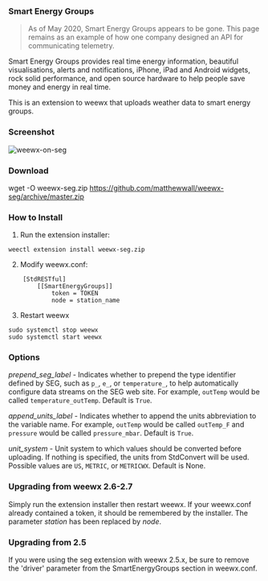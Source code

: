 ### Smart Energy Groups

> As of May 2020, Smart Energy Groups appears to be gone.  This page remains as an example of how one company designed an API for communicating telemetry.

Smart Energy Groups provides real time energy information, beautiful visualisations, alerts and notifications, iPhone, iPad and Android widgets, rock solid performance, and open source hardware to help people save money and energy in real time.

This is an extension to weewx that uploads weather data to smart energy groups.

### Screenshot

![weewx-on-seg](http://lancet.mit.edu/mwall/projects/weather/weewx-on-seg.png)

### Download

wget -O weewx-seg.zip https://github.com/matthewwall/weewx-seg/archive/master.zip

### How to Install

1.  Run the extension installer:

```
weectl extension install weewx-seg.zip
```

2.  Modify weewx.conf:

```
    [StdRESTful]
        [[SmartEnergyGroups]]
            token = TOKEN
            node = station_name
```

3.  Restart weewx

```
sudo systemctl stop weewx
sudo systemctl start weewx
```

### Options

_prepend_seg_label_ - Indicates whether to prepend the type identifier defined by SEG, such as `p_`, `e_`, or `temperature_`, to help automatically configure data streams on the SEG web site.  For example, `outTemp` would be called `temperature_outTemp`.  Default is `True`.

_append_units_label_ - Indicates whether to append the units abbreviation to the variable name.  For example, `outTemp` would be called `outTemp_F` and `pressure` would be called `pressure_mbar`.  Default is `True`.

_unit_system_ - Unit system to which values should be converted before uploading.  If nothing is specified, the units from StdConvert will be used.  Possible values are `US`, `METRIC`, or `METRICWX`.  Default is None.

### Upgrading from weewx 2.6-2.7

Simply run the extension installer then restart weewx.  If your weewx.conf already contained a token, it should be remembered by the installer.  The parameter _station_ has been replaced by _node_.

### Upgrading from 2.5

If you were using the seg extension with weewx 2.5.x, be sure to remove the 'driver' parameter from the SmartEnergyGroups section in weewx.conf.
